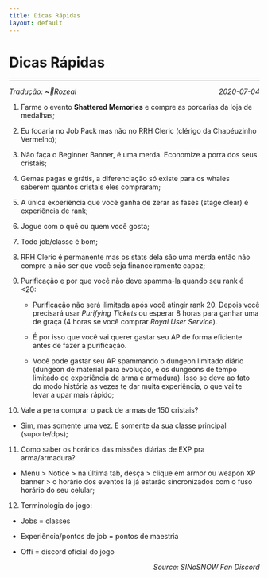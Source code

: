 ```yaml
---
title: Dicas Rápidas
layout: default
---
```


# **Dicas Rápidas**
---
<p style="text-align:left;">
   <i>Tradução: <b>~</b>🌼Rozeal</i>
   <span style="float:right;"><i>2020-07-04</i></span>
</p>

1) Farme o evento **Shattered Memories** e compre as porcarias da loja de medalhas;

2) Eu focaria no Job Pack mas não no RRH Cleric (clérigo da Chapéuzinho Vermelho);

3) Não faça o Beginner Banner, é uma merda. Economize a porra dos seus cristais;

4) Gemas pagas e grátis, a diferenciação só existe para os whales saberem quantos cristais eles compraram;

5) A única experiência que você ganha de zerar as fases (stage clear) é experiência de rank;

6) Jogue com o quê ou quem você gosta;

7) Todo job/classe é bom;

8) RRH Cleric é permanente mas os stats dela são uma merda então não compre a não ser que você seja financeiramente capaz;

9) Purificação e por que você não deve spamma-la quando seu rank é <20:
   
   - Purificação não será ilimitada após você atingir rank 20. Depois você precisará usar *Purifying Tickets* ou esperar 8 horas para ganhar uma de graça (4 horas se você comprar *Royal User Service*).

   - É por isso que você vai querer gastar seu AP de forma eficiente antes de fazer a purificação.

   - Você pode gastar seu AP spammando o dungeon limitado diário (dungeon de material para evolução, e os dungeons de tempo limitado de experiência de arma e armadura). Isso se deve ao fato do modo história as vezes te dar muita experiência, o que vai te levar a upar mais rápido;

10) Vale a pena comprar o pack de armas de 150 cristais?

   - Sim, mas somente uma vez. E somente da sua classe principal (suporte/dps);

11) Como saber os horários das missões diárias de EXP pra arma/armadura?
    
   - Menu > Notice > na última tab, desça > clique em armor ou weapon XP banner > o horário dos eventos lá já estarão sincronizados com o fuso horário do seu celular;

12) Terminologia do jogo:

   - Jobs = classes
    
   - Experiência/pontos  de job = pontos de maestria 

   - Offi = discord oficial do jogo

<p style="text-align:right;"><i>Source: SINoSNOW Fan Discord</i>
